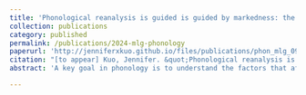 ```yaml
---
title: 'Phonological reanalysis is guided is guided by markedness: the case of Malagasy weak stems'
collection: publications
category: published
permalink: /publications/2024-mlg-phonology
paperurl: 'http://jenniferxkuo.github.io/files/publications/phon_mlg_0926.pdf'
citation: "[to appear] Kuo, Jennifer. &quot;Phonological reanalysis is guided is guided by markedness: the case of Malagasy weak stems.&quot; <i>Phonology</i>."
abstract: 'A key goal in phonology is to understand the factors that affect phonological learning. This paper addresses the issue by examining how paradigms are reanalyzed over time. Malagasy has a class of stems, called weak stems, where final consonants alternate when suffixed. Comparison of historical and modern Malagasy shows that weak stem paradigms have undergone extensive reanalysis in a way that cannot be predicted by the probabilistic distribution of alternants. This poses a problem for existing quantitative models of morphophonological learning, where reanalysis is always towards the most probable alternant. I argue instead that reanalysis in Malagasy is driven by both distributional factors and a markedness bias. To capture the Malagasy pattern, I propose a Maximum Entropy learning model (Goldwater & Johnson, 2003), with a markedness bias implemented via the model’s prior probability distribution. This biased model successfully predicts the direction of reanalysis in Malagasy, outperforming purely distributional models.'

---
```

